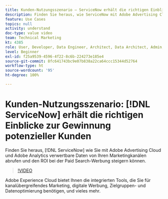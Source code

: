 ```yaml
---
title: Kunden-Nutzungsszenario – ServiceNow erhält die richtigen Einblicke zur Gewinnung potenzieller Kunden
description: Finden Sie heraus, wie ServiceNow mit Adobe Advertising Cloud und Adobe Analytics verwertbare Daten von seinen Marketing-Kanälen abruft und die Investitionsrendite bei Paid-Search-Werbung steigert.
feature: Use Cases
topics: null
activity: understand
doc-type: value video
team: Technical Marketing
kt: 4385
role: User, Developer, Data Engineer, Architect, Data Architect, Admin, Leader
level: Beginner
exl-id: f25a9539-4596-4f22-8c6b-224273e185e4
source-git-commit: 8fc641743bc9e07b838a22ca64ccc15344d52764
workflow-type: ht
source-wordcount: '95'
ht-degree: 100%

---
```


# Kunden-Nutzungsszenario: [!DNL ServiceNow] erhält die richtigen Einblicke zur Gewinnung potenzieller Kunden

Finden Sie heraus, [!DNL ServiceNow] wie Sie mit Adobe Advertising Cloud und Adobe Analytics verwertbare Daten von Ihren Marketingkanälen abrufen und den ROI bei der Paid Search-Werbung steigern können.

>[!VIDEO](https://video.tv.adobe.com/v/31504/?quality=12&learn=on)

Adobe Experience Cloud bietet Ihnen die integrierten Tools, die Sie für kanalübergreifendes Marketing, digitale Werbung, Zielgruppen- und Datenoptimierung benötigen, und vieles mehr.
